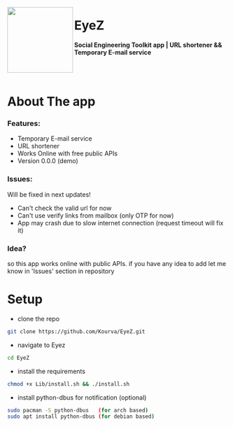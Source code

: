 <p align="center">
    <img align="left" src="https://user-images.githubusercontent.com/118578799/224209203-f9ced760-7111-4f32-9aec-073eb893dfd8.png" width=150 heigth=150 />
    <h1> EyeZ </h1>
    <p><b> Social Engineering Toolkit app | URL shortener &amp;&amp; Temporary E-mail service</b></p>
</p>

<br><br>

# About The app
### Features:
+ Temporary E-mail service
+ URL shortener
+ Works Online with free public APIs <br>
+ Version 0.0.0 (demo)

### Issues:
Will be fixed in next updates!
+ Can't check the valid url for now
+ Can't use verify links from mailbox (only OTP for now)
+ App may crash due to slow internet connection (request timeout will fix it)

### Idea?
so this app works online with public APIs. if you have any idea to add let me know in 'Issues' section in repository

# Setup
+ clone the repo
```bash
git clone https://github.com/Kourva/EyeZ.git
```
+ navigate to Eyez
```bash
cd EyeZ
```
+ install the requirements
```bash
chmod +x Lib/install.sh && ./install.sh
```
+ install python-dbus for notification (optional)
```bash
sudo pacman -S python-dbus   (for arch based)
sudo apt install python-dbus (for debian based)
```

